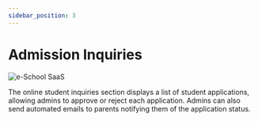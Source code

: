 ```yaml
---
sidebar_position: 3
---
```


# Admission Inquiries

![e-School SaaS](../../static/images/schooladmin/admission-inquiries.png)

The online student inquiries section displays a list of student applications, allowing admins to approve or reject each application. Admins can also send automated emails to parents notifying them of the application status. 